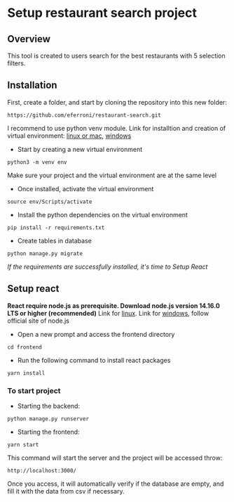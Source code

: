 # Setup restaurant search project

## Overview
This tool is created to users search for the best restaurants with 5 selection filters.


## Installation

First, create a folder, and start by cloning the repository into this new folder:

```
https://github.com/eferroni/restaurant-search.git
```

I recommend to use python venv module.
Link for installtion and creation of virtual environment:
[linux or mac](https://gist.github.com/Geoyi/d9fab4f609e9f75941946be45000632b),
[windows](https://packaging.python.org/guides/installing-using-pip-and-virtual-environments/)


- Start by creating a new virtual environment

```
python3 -m venv env
```

Make sure your project and the virtual environment are at the same level


- Once installed, activate the virtual environment

```
source env/Scripts/activate
```

- Install the python dependencies on the virtual environment


```
pip install -r requirements.txt
```

- Create tables in database

```
python manage.py migrate
```

_If the requirements are successfully installed, it's time to Setup React_


## Setup react
**React require node.js as prerequisite. Download node.js version 14.16.0 LTS or higher (recommended)**
Link for [linux](https://www.digitalocean.com/community/tutorials/how-to-install-node-js-on-ubuntu-18-04). Link
for [windows](https://nodejs.org/en/),  follow official site of node.js

- Open a new prompt and access the frontend directory
```
cd frontend
```

- Run the following command to install react packages
```
yarn install
```


### To start project

- Starting the backend:

```
python manage.py runserver
```

- Starting the frontend:
```
yarn start
```

This command will start the server and the project will be accessed throw:

```
http://localhost:3000/
```

Once you access, it will automatically verify if the database are empty, and fill it with the data from csv if necessary.
